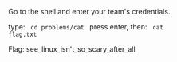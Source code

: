 Go to the shell and enter your team's credentials.

type:  <code> cd problems/cat </code> press enter, then:
<code> cat flag.txt </code>

Flag: see_linux_isn't_so_scary_after_all
